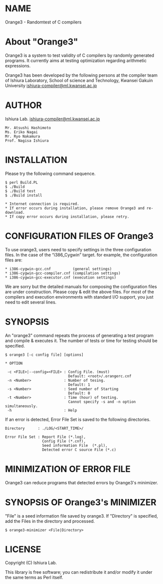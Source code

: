 # NAME

Orange3 - Randomtest of C compilers

# About "Orange3"

Orange3 is a system to test validity of C compilers by randomly
generated programs.  It currently aims at testing optimization
regarding arithmetic expressions.

Orange3 has been developed by the following persons at the compiler
team of Ishiura Laboratory, School of science and Technology, Kwansei
Gakuin University <ishiura-compiler@ml.kwansei.ac.jp>

# AUTHOR

Ishiura Lab. <ishiura-compiler@ml.kwansei.ac.jp>

    Mr. Atsushi Hashimoto
    Ms. Eriko Nagai
    Mr. Ryo Nakamura
    Prof. Nagisa Ishiura

# INSTALLATION

Please try the following command sequence.

    $ perl Build.PL
    $ ./Build
    $ ./Build test
    $ ./Build install

    * Internet connection is required.
    * If error occurs during installation, please remove Orange3 and re-download.
    * If copy error occurs during installation, please retry.

# CONFIGURATION FILES OF Orange3

To use orange3, users need to specify settings in the three
configuration files.  In the case of the “i386\_Cygwin” target.
for example, the configuration files are:

    * i386-cygwin-gcc.cnf          (general settings) 
    * i386-cygwin-gcc-compiler.cnf (compilation settings)
    * i386-cygwin-gcc-executor.cnf (execution settings)

We are sorry but the detailed manuals for composing the configuration
files are under construction.  Please copy & edit the above files.
For most of the compilers and execution environments with standard
I/O support, you just need to edit several lines.

# SYNOPSIS

An "orange3" command repeats the process of generating a test program
and compile & executes it.  The number of tests or time for testing
should be specified.

    $ orange3 [-c config file] [options]

    * OPTION
    
     -c <FILE>|--config=<FILE> : Config File. (must)
                                 Default: <root>/.orangerc.cnf
     -n <Number>               : Number of tesing. 
                                 Default: 1
     -s <Number>               : Seed number of Starting
                                 Default: 0
     -t <Number>               : Time (hour) of testing.
                                 Cannot specify -s and -n option simultaneously.
     -h                        : Help

If an error is detected, Error File Set is saved to the following
directories. 

    Directory      : ./LOG/<START_TIME>/
    
    Error File Set : Report File (*.log),
                     Config File (*.cnf),
                     Seed information File  (*.pl),
                     Detected error C source File (*.c)

# MINIMIZATION OF ERROR FILE

Orange3 can reduce programs that detected errors by Orange3's minimizer.

# SYNOPSIS OF Orange3's MINIMIZER

"File" is a seed information file saved by orange3.  If "Directory" is
specified, add the Files in the directory and processed.

    $ orange3-minimizer <File|Directory>

# LICENSE

Copyright (C) Ishiura Lab.

This library is free software; you can redistribute it and/or modify
it under the same terms as Perl itself.
